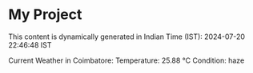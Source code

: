 # My Project

This content is dynamically generated in Indian Time (IST): 2024-07-20 22:46:48 IST


Current Weather in Coimbatore:
Temperature: 25.88 °C
Condition: haze
